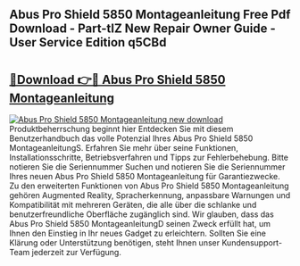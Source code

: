 ## Abus Pro Shield 5850 Montageanleitung Free Pdf Download - Part-tIZ New Repair Owner Guide - User Service Edition q5CBd

# <h2><a href="http://df8ibvc.blite.top/?on=Abus+Pro+Shield+5850+Montageanleitung">🔗Download 👉🔴 Abus Pro Shield 5850 Montageanleitung</a></h2>

[![Abus Pro Shield 5850 Montageanleitung new download](https://i.imgur.com/lujVjoI.png)](http://df8ibvc.blite.top/?on=Abus+Pro+Shield+5850+Montageanleitung)
Produktbeherrschung beginnt hier Entdecken Sie mit diesem Benutzerhandbuch das volle Potenzial Ihres Abus Pro Shield 5850 MontageanleitungS. Erfahren Sie mehr über seine Funktionen, Installationsschritte, Betriebsverfahren und Tipps zur Fehlerbehebung. Bitte notieren Sie die Seriennummer Suchen und notieren Sie die Seriennummer Ihres neuen Abus Pro Shield 5850 Montageanleitung für Garantiezwecke. Zu den erweiterten Funktionen von Abus Pro Shield 5850 Montageanleitung gehören Augmented Reality, Spracherkennung, anpassbare Warnungen und Kompatibilität mit mehreren Geräten, die alle über die schlanke und benutzerfreundliche Oberfläche zugänglich sind. Wir glauben, dass das Abus Pro Shield 5850 MontageanleitungD seinen Zweck erfüllt hat, um Ihnen den Einstieg in Ihr neues Gadget zu erleichtern. Sollten Sie eine Klärung oder Unterstützung benötigen, steht Ihnen unser Kundensupport-Team jederzeit zur Verfügung.

